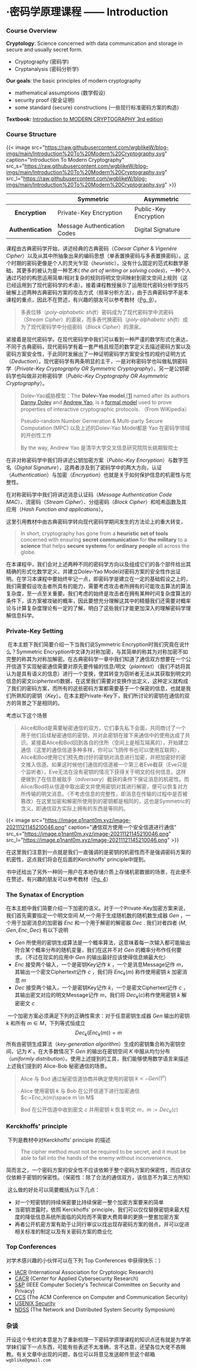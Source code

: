 # ·密码学原理课程 —— Introduction


### Course Overview

**Cryptology**: Science concerned with data communication and storage in secure and usually secret form.

- Cryptography (密码学)
- Cryptanalysis (密码分析学)

**Our goals**: the basic principles of modern cryptography

- mathematical assumptions (数学假设)
- security proof (安全证明)
- some standard (secure) constructions (一些现行标准密码方案的构造)

**Textbook:** [Introduction to MODERN CRYPTOGRAPHY 3rd edition](http://www.cs.umd.edu/~jkatz/imc.html)



### Course Structure

{{< image src="https://raw.githubusercontent.com/wgblikeW/blog-imgs/main/Introduction%20To%20Modern%20Cryptography.svg" caption="Introduction To Modern Cryptography" src_s="https://raw.githubusercontent.com/wgblikeW/blog-imgs/main/Introduction%20To%20Modern%20Cryptography.svg" src_l="https://raw.githubusercontent.com/wgblikeW/blog-imgs/main/Introduction%20To%20Modern%20Cryptography.svg" >}}

|                    | Symmetric                    | Asymmetric            |
| :----------------: | ---------------------------- | --------------------- |
|   **Encryption**   | Private-Key Encryption       | Public-Key Encryption |
| **Authentication** | Message Authentication Codes | Digital Signature     |

  课程由古典密码学开始，讲述经典的古典密码（*Caesar Cipher* & *Vigenère Cipher*）以及从其中所抽象出来的编码思想（单表置换密码与多表置换密码）。这个时期的密码更像是个人的灵光乍现（*heuristic*），没有什么固定的范式和数学基础，其更多的被认为是一种艺术( *the art of writing or solving codes*)，一种个人通过巧妙的构思运用简单/相对复杂的规则将明文空间映射到密文空间上规则（这已经运用到了现代密码学的术语）。接着课程教授展示了运用现代密码分析学技巧破解上述两种古典密码方案的攻击方式（频率分析方法），由于古典密码学不是本课程的重点，因此不在赘述，有兴趣的朋友可以参考教材（<u>Pg. 9</u>）。

> 多表位移（*poly-alphabetic shift*）密码成为了现代密码学中流密码（*Stream Cipher*）的源泉，而多表代换密码（*poly-alphabetic shift*）成为了现代密码学中分组密码（*Block Cipher*）的源泉。

  紧接着是现代密码学。在现代密码学中我们可以看到一种严谨的数学形式化表达，不同于古典密码，现代密码学有着一套严格且规范的数学定义去描述密码方案以及密码方案安全性，于此同时发展出了一种证明密码学方案安全性的规约证明方式（*Deduction*）。现代密码学有两条明显的主干，一是对称密码学也叫做私钥密码学（*Private-Key Cryptography OR Symmetric Cryptography*），另一是公钥密码学也叫做非对称密码学（*Public-Key Cryptography OR Asymmetric Cryptography*）。

> Dolev-Yao威胁模型：The **Dolev–Yao model**,[[1\]](https://en.wikipedia.org/wiki/Dolev–Yao_model#cite_note-DolevYao-1) named after its authors [Danny Dolev](https://en.wikipedia.org/wiki/Danny_Dolev) and [Andrew Yao](https://en.wikipedia.org/wiki/Andrew_Yao), is a [formal model](https://en.wikipedia.org/wiki/Mathematical_model) used to prove properties of interactive cryptographic protocols. （From WiKipedia）
>
> Pseudo-random Number Gerneration & Multi-party Secure Computation (MPC) 以及上述的Dolev-Yao Model都是 Yao 在密码学领域的开创性工作
>
> By the way, Andrew Yao 是清华大学交叉信息研究院院长姚期智院士

  在非对称密码学中我们将讲述公钥加密方案（*Public-Key Encryption*）与数字签名（*Digital Signature*），这两者涉及到了密码学中的两大方向，认证（*Authentication*）与加密（*Encryption*）也就是关于如何保护信息的机密性与完整性。

  在对称密码学中我们将讲述消息认证码（*Message Authentication Code* *MAC*）、流密码（*Stream Cipher*）、分组密码（*Block Cipher*）和哈希函数及其应用（*Hash Function and applications*）。

  这里引用教材中由古典密码学转向现代密码学期间发生的方法论上的重大转变，

> In short, cryptography has gone from a **heuristic set of tools** concerned with ensuring **secret communication** for **the military** to a **science** that helps **secure systems** for **ordinary people** all across the globe. 

  在本课程中，我们会对上述两种不同的密码学方向以及组成它们的各个部件给出其精确的形式化数学定义，并建立Dolev-Yao Model对密码方案的安全性作出证明。在学习本课程中要始终牢记一点，即密码学是建立在一定的基础假设之上的，我们需要假设攻击者所具有的能力，需要考虑攻击者所拥有的可能攻击算法的算法复杂度，至一点至关重要。我们考虑的始终是攻击者在拥有某种时间复杂度算法的条件下，该方案被攻破的概率，因此要想充分理解这其中的精髓我们还需要对概率论与计算复杂度理论有一定的了解，明白了这些我们才能更加深入的理解密码学理解信息科学。



### Private-Key Setting

​	在本主题下我们简要介绍一下当我们说Symmetric Encryption时我们究竟在说什么？Symmetric Encryption中文译为对称加密，与其简单的称其为对称加密不如完整的称其为对称加解密。在古典密码学一章中我们知道了通信双方想要在一个公开信道下实现秘密通信需要对原先要传输的信息/明文（*plaintext*）（我们不妨将其认为是具有语义的信息）进行一个变换，使其转变为窃听者无法从其获取到明文的信息的密文(*ciphertext*)数据，在这里我们需要对变换作出定义，这种定义就构成了我们的密码方案，而所有的这些密码方案都需要基于一个保密的信息，也就是我们所熟知的密钥（*Key*）。在本主题Private-Key下，我们所讨论的密钥在通信的双方的背景之下是相同的。

考虑以下这个场景

> Alice和Bod是需要秘密通信的双方，它们事先私下会面，共同商讨了一个用于他们后续秘密通信的密钥，并对此密钥在接下来通信中的使用达成了共识。紧接着Alice和Bod回到各自的住所（空间上是相互隔离的），开始建立通信（这里的通信信道多种多样，你可以飞鸽传书也可以使用互联网），Alice和Bod使用它们预先商讨好的密钥对消息进行加密，并把加密好的密文推入信道。如果这时候他们通信的信道被一个第三者Eve截获（Eve只是个监听者），Eve无法在没有密钥的情况下获得关于明文的任何信息，这样便做到了在信息被敌手（*adversary*）截获的条件下保证消息的机密性。而Alice/Bod将从信道中取出密文并使用密钥对其进行解密，便可以恢复对方所传输的明文消息。（不考虑信息的完整性，即消息在传输的过程中是否被篡改）在这里加密和解密所使用到的密钥都是相同的，这也是Symmetric的含义，即通信双方实际上拥有的东西是等同的。

{{< image src="https://image.p1nant0m.xyz/image-20211121145210046.png" caption="通信双方使用一个安全信道进行通信" src_s="https://image.p1nant0m.xyz/image-20211121145210046.png" src_l="https://image.p1nant0m.xyz/image-20211121145210046.png" >}}

​	在这里我们注意到一点就是我们一直强调的是密钥的机密性而不是强调密码方案的机密性，这点我们将会在后面的Kerckhoffs' principle中提到。

​	书中还给出了另外一种同一用户在本地存储介质上存储机密数据的场景，在此便不在赘述，有兴趣的朋友可以参考教材（<u>Pg. 4</u>）



### The Synatax of Encryption

​	在本主题中我们简要介绍一下加密的语义。对于一个Private-Key加密方案来说，我们首先需要指定一个明文空间 $M$,一个用于生成随机数的随机数生成器 $Gen$ ，一个用于加密消息的加密器 $Enc$ 和一个用于解密的解密器 $Dec$ . 我们对者四者 $(M,Gen,Enc,Dec)$ 有以下说明

-   $Gen$ 所使用的密钥生成算法是一个概率算法，这意味着每一次输入都可能输出符合某个概率分布的随机变量，我们在这并不对 $Gen$ 的概率分布作任何要求。（不过在现实的应用中 $Gen$ 的输出最好应该使得信息熵最大化）
- $Enc$ 接受两个输入，一个是密钥Key记作 $k$ ，一个是消息Message记作 $m$，其输出一个密文Ciphertext记作 $c$ ，我们将 $Enc_k(m)$ 称作使用密钥 $k$ 加密消息 $m$
- $Dec$ 接受两个输入，一个是密钥Key记作 $k$，一个是密文Ciphertext记作 $c$ ，其输出密文对应的明文Message记作 $m$，我们将 $Dec_k(c)$称作使用密钥 $k$ 解密密文 $c$

​	一个加密方案必须满足下列的正确性需求：对于任意密钥生成器 $Gen$ 输出的密钥 $k$ 和所有 $m \in M$，下列等式恒成立
$$
Dec_k(Enc_k(m)) = m
$$
所有由密钥生成算法（*key-generation algorithm*）生成的密钥集合称为密钥空间，记为 $K$ 。在大多数情况下 $Gen$ 的输出在密钥空间 $K$ 中服从均匀分布（*uniformly distribution*）。使用上述提到的工具，我们能够使用数学语言来描述上述我们提到的 Alice-Bob 秘密通信的场景。

> Alice 与 Bod 通过秘密信道协商并确定使用的密钥 $k<- Gen(1^n)$ 
>
> Alice 使用密钥 $k$ 与 Bob 在公开信道下进行加密通信 $c:=Enc_k(m)\space m \in M$
>
> Bod 在公开信道中收到密文 $c$ 并用密钥 $k$ 恢复明文 $m$，$m:=Dec_k(c)$



### Kerckhoffs' principle

​	下列是教材中对Kerckhoffs' principle 的描述

> The cipher method must not be required to be secret, and it must be able to fall into the hands of the enemy without inconvenience.

​	简而言之，一个密码方案的安全性不应该依赖于整个密码方案的保密性，而应该仅仅依赖于密钥的保密性。（保密性：除了合法的通信双方，该信息不为第三方所知）

​	这么做的好处可以简要概括为以下几点：

- 对一个短密钥的持续保密要比持续保密一整个加密方案要来的简单
- 当密钥泄露时，依照 Kerckhoffs' principle，我们可以仅仅替换密钥来最大程度的降低信息系统所面临的风险而不需要大费周章的更换一整套加密方案
- 再者公开机密方案有助于让同行审议以找出现存密码方案的弱点，并可以促进相关标准的制定以及有关密码方案的商业化

### Top Conferences

对学术感兴趣的小伙伴可以在下列 Top Conferences 中获得快乐：）

- [IACR](https://www.iacr.org/) (International Association for Cryptologic Research)
- [CACR](https://cacr.iu.edu/) (Center for Applied Cybersecurity Research)
- [S&P](https://www.ieee-security.org/) (IEEE Computer Society's Technical Committee on Security and Privacy)
-  [CCS](https://dl.acm.org/conference/ccs) (The ACM Conference on Computer and Communication Security)
- [USENIX Security](https://www.usenix.org/) 
- [NDSS](https://www.ndss-symposium.org/) (The Network and Distributed System Security Symposium)



### 杂谈

开设这个专栏的本意是为了重新梳理一下密码学原理课程的知识点还有就是为学弟学妹们留下一点东西，可能有些表述不太准确，言不达意，还望各位大佬不吝赐教。有关文章中出现的问题，各位可以将意见发送邮件至这个邮箱 `wgblike@gmail.com` 

